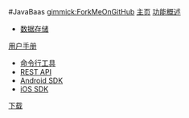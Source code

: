 #JavaBaas
[gimmick:ForkMeOnGitHub](https://github.com/JavaBaas/JavaBaasServer)
[主页](index.md)
[功能概述]()

  * [数据存储](overview/object.md)

[用户手册]()

  * [命令行工具](manual/command_line.md)
  * [REST API](manual/rest_api.md)
  * [Android SDK](manual/android-adk_api.md)
  * [iOS SDK](manual/ios-adk_api.md)

[下载](download.md)
